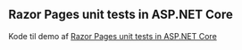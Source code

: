 ## Razor Pages unit tests in ASP.NET Core

Kode til demo af [Razor Pages unit tests in ASP.NET Core](https://docs.microsoft.com/da-dk/aspnet/core/test/razor-pages-tests?view=aspnetcore-5.0)